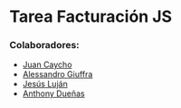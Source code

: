 # Tarea Facturación JS

### Colaboradores:
- [Juan Caycho](https://github.com/JuanCaychoPaucar)
- [Alessandro Giuffra](https://github.com/Agiuffra)
- [Jesús Luján](https://github.com/jesuslujancardenas2412)
- [Anthony Dueñas](https://github.com/AnthonyDval)
